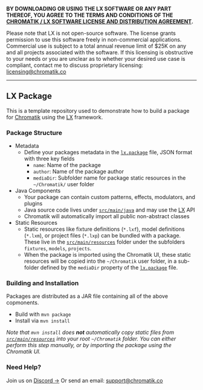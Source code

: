 **BY DOWNLOADING OR USING THE LX SOFTWARE OR ANY PART THEREOF, YOU AGREE TO THE TERMS AND CONDITIONS OF THE [CHROMATIK / LX SOFTWARE LICENSE AND DISTRIBUTION AGREEMENT](http://chromatik.co/license/).**

Please note that LX is not open-source software. The license grants permission to use this software freely in non-commercial applications. Commercial use is subject to a total annual revenue limit of $25K on any and all projects associated with the software. If this licensing is obstructive to your needs or you are unclear as to whether your desired use case is compliant, contact me to discuss proprietary licensing: licensing@chromatik.co

---

## LX Package

This is a template repository used to demonstrate how to build a package for [Chromatik](https://chromatik.co/) using the [LX](https://github.com/heronarts/LX/) framework.

### Package Structure

- Metadata
  - Define your packages metadata in the [`lx.package`](src/main/resources/lx.package) file, JSON format with three key fields
     - `name`: Name of the package
     - `author`: Name of the package author
     - `mediaDir`: Subfolder name for package static resources in the `~/Chromatik/` user folder
- Java Components
  - Your package can contain custom patterns, effects, modulators, and plugins
  - Java source code lives under [`src/main/java`](src/main/java) and may use the [LX](https://github.com/heronarts/LX/) API
  - Chromatik will automatically import all public non-abstract classes
- Static Resources
  - Static resources like fixture definitions (`*.lxf`), model definitions (`*.lxm`), or project files (`*.lxp`) can be bundled with a package. These live in the [`src/main/resources`](src/main/resources) folder under the subfolders `fixtures`, `models`, `projects`.
  - When the package is imported using the Chromatik UI, these static resources will be copied into the `~/Chromatik` user folder, in a sub-folder defined by the `mediaDir` property of the [`lx.package`](src/main/resources/lx.package) file.

### Building and Installation

Packages are distributed as a JAR file containing all of the above copmonents.

- Build with `mvn package`
- Install via `mvn install`

_Note that `mvn install` does **not** automatically copy static files from [`src/main/resources`](src/main/resources) into your root `~/Chromatik` folder. You can either perform this step manually, or by importing the package using the Chromatik UI._

### Need Help?

Join us on [Discord &rarr;](https://chromatik.co/discord)
Or send an email: [support@chromatik.co](support@chromatik.co)
